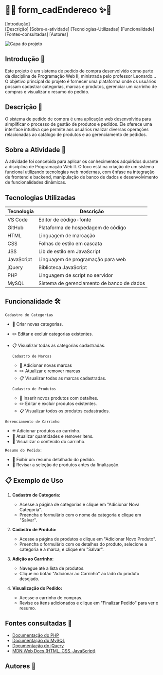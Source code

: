 #   🎀✨ form_cadEndereco ✨🎀
 
[Introdução]  
[Descrição] 
[Sobre-a-atividade]
[Tecnologias-Utilizadas] 
[Funcionalidade] 
[Fontes-consultadas] 
[Autores]

![Capa do projeto]()

## Introdução 📌
Este projeto é um sistema de pedido de compra desenvolvido como parte da disciplina de Programação Web II, ministrada pelo professor Leonardo... O objetivo principal do projeto é fornecer uma plataforma onde os usuários possam cadastrar categorias, marcas e produtos, gerenciar um carrinho de compras e visualizar o resumo do pedido.

## Descrição 📖
O sistema de pedido de compra é uma aplicação web desenvolvida para simplificar o processo de gestão de produtos e pedidos. Ele oferece uma interface intuitiva que permite aos usuários realizar diversas operações relacionadas ao catálogo de produtos e ao gerenciamento de pedidos.

## Sobre a Atividade 🌼
A atividade foi concebida para aplicar os conhecimentos adquiridos durante a disciplina de Programação Web II. O foco está na criação de um sistema funcional utilizando tecnologias web modernas, com ênfase na integração de frontend e backend, manipulação de banco de dados e desenvolvimento de funcionalidades dinâmicas.

## Tecnologias Utilizadas
| Tecnologia         | Descrição                         |
|--------------------|-----------------------------------|
| VS Code            | Editor de código-fonte            |
| GitHub             | Plataforma de hospedagem de código|
| HTML               | Linguagem de marcação             |
| CSS                | Folhas de estilo em cascata       |
| JSS                | Lib de estilo em JavaScript       |
| JavaScript         | Linguagem de programação para web |
| jQuery             | Biblioteca JavaScript             |
| PHP                | Linguagem de script no servidor   |
| MySQL              | Sistema de gerenciamento de banco de dados|


## Funcionalidade 🛠️
``Cadastro de Categorias``
- 📝 Criar novas categorias.
- ✏️ Editar e excluir categorias existentes.
- 📋 Visualizar todas as categorias cadastradas.

  ``Cadastro de Marcas``
  - 📝 Adicionar novas marcas
  - ✏️ Atualizar e remover marcas
  - 📋 Visualizar todas as marcas cadastradas.

  ``Cadastro de Produtos``
  - 📝 Inserir novos produtos com detalhes.
  - ✏️ Editar e excluir produtos existentes.
  - 📋 Visualizar todos os produtos cadastrados.
    
``Gerenciamento de Carrinho``
  - ➕ Adicionar produtos ao carrinho.
  - 🔄 Atualizar quantidades e remover itens.
  - 🛒 Visualizar o conteúdo do carrinho.

``Resumo do Pedido:``
  - 🧾 Exibir um resumo detalhado do pedido.
  - 👀 Revisar a seleção de produtos antes da finalização.

## 📋 Exemplo de Uso

1. **Cadastro de Categoria:**
   - Acesse a página de categorias e clique em "Adicionar Nova Categoria".
   - Preencha o formulário com o nome da categoria e clique em "Salvar".

2. **Cadastro de Produto:**
   - Acesse a página de produtos e clique em "Adicionar Novo Produto".
   - Preencha o formulário com os detalhes do produto, selecione a categoria e a marca, e clique em "Salvar".

3. **Adição ao Carrinho:**
   - Navegue até a lista de produtos.
   - Clique no botão "Adicionar ao Carrinho" ao lado do produto desejado.

4. **Visualização do Pedido:**
   - Acesse o carrinho de compras.
   - Revise os itens adicionados e clique em "Finalizar Pedido" para ver o resumo.


## Fontes consultadas 🔗
- [Documentação do PHP](https://www.php.net/docs.php)
- [Documentação do MySQL](https://dev.mysql.com/doc/)
- [Documentação do jQuery](https://api.jquery.com/)
- [MDN Web Docs (HTML, CSS, JavaScript)](https://developer.mozilla.org/)

## Autores 💖
